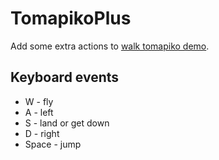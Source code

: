 # TomapikoPlus

Add some extra actions to [walk tomapiko demo](http://runstant.com/phi/projects/phinajs_examples_walktomapiko).

## Keyboard events

* W - fly
* A - left
* S - land or get down
* D - right
* Space - jump

